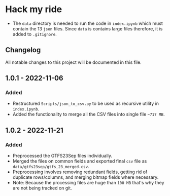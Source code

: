 # Hack my ride

- The `data` directory is needed to run the code in `index.ipynb` which must contain the 13 `json` files. Since `data` is contains large files therefore, it is added to `.gitignore`.

## Changelog

All notable changes to this project will be documented in this file.

## 1.0.1 - 2022-11-06
### Added
- Restructured `Scripts/json_to_csv.py` to be used as recursive utility in `index.ipynb`.
- Added the functionality to merge all the CSV files into single file `~717 MB`.


## 1.0.2 - 2022-11-21
### Added
- Preprocessed the GTFS23Sep files individually.
- Merged the files on common fields and exported final `csv` file as `data/gtfs23sep/gtfs_23_merged.csv`.
- Preprocessing involves removing redundant fields, getting rid of duplicate rows/columns, and merging bitmap fields where necessary.
- Note: Because the processing files are huge than `100 MB` that's why they are not being tracked on git.
